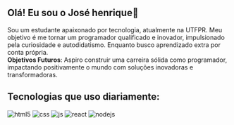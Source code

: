## Olá! Eu sou o José henrique👋

Sou um estudante apaixonado por tecnologia, atualmente na UTFPR. Meu objetivo é me tornar um programador qualificado e inovador, impulsionado pela curiosidade e autodidatismo. Enquanto busco aprendizado extra por conta própria. <br>
<strong>Objetivos Futuros</strong>: Aspiro construir uma carreira sólida como programador, impactando positivamente o mundo com soluções inovadoras e transformadoras. 





## Tecnologias que uso diariamente:

<div style="display: inline_block">
  <img align="center" alt="html5" src="https://img.shields.io/badge/HTML5-E34F26?style=for-the-badge&logo=html5&logoColor=white" />
  <img align="center" alt="css" src="https://img.shields.io/badge/CSS3-1572B6?style=for-the-badge&logo=css3&logoColor=white" />
  <img align="center" alt="js" src="https://img.shields.io/badge/JavaScript-F7DF1E?style=for-the-badge&logo=javascript&logoColor=black" />
  <img align="center" alt="react" src="https://img.shields.io/badge/React-20232A?style=for-the-badge&logo=react&logoColor=61DAFB" />
  <img align="center" alt="nodejs" src="https://img.shields.io/badge/Node.js-43853D?style=for-the-badge&logo=node.js&logoColor=white" />
</div><br/>



